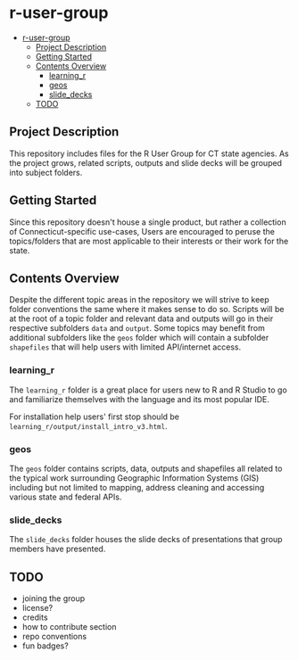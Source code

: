 # r-user-group

<!--toc:start-->
- [r-user-group](#r-user-group)
  - [Project Description](#project-description)
  - [Getting Started](#getting-started)
  - [Contents Overview](#contents-overview)
    - [learning_r](#learningr)
    - [geos](#geos)
    - [slide_decks](#slidedecks)
  - [TODO](#todo)
<!--toc:end-->

## Project Description
This repository includes files for the R User Group for CT state agencies.
As the project grows, related scripts, outputs and slide decks will be grouped into
subject folders.

## Getting Started
Since this repository doesn't house a single product, but rather 
a collection of Connecticut-specific use-cases,
Users are encouraged to peruse the topics/folders that are most applicable 
to their interests or their work for the state.  

## Contents Overview
Despite the different topic areas in the repository we will
strive to keep folder conventions the same where it makes 
sense to do so.  Scripts will be at the root of a topic folder
and relevant data and outputs will go in their respective subfolders `data` and `output`.
Some topics may benefit from additional subfolders like the `geos` folder which
will contain a subfolder `shapefiles` that will help users with limited API/internet access.

### learning_r
The `learning_r` folder is a great place for users new to R and R Studio to go 
and familiarize themselves with the language and its most popular IDE.

For installation help users' first stop should be `learning_r/output/install_intro_v3.html`.
### geos
The `geos` folder contains scripts, data, outputs and shapefiles all related
to the typical work surrounding Geographic Information Systems (GIS) including 
but not limited to mapping, address cleaning and accessing various state 
and federal APIs.

### slide_decks

The `slide_decks` folder houses the slide decks of presentations that group
members have presented.


## TODO

* joining the group
* license?
* credits
* how to contribute section
* repo conventions
* fun badges?

